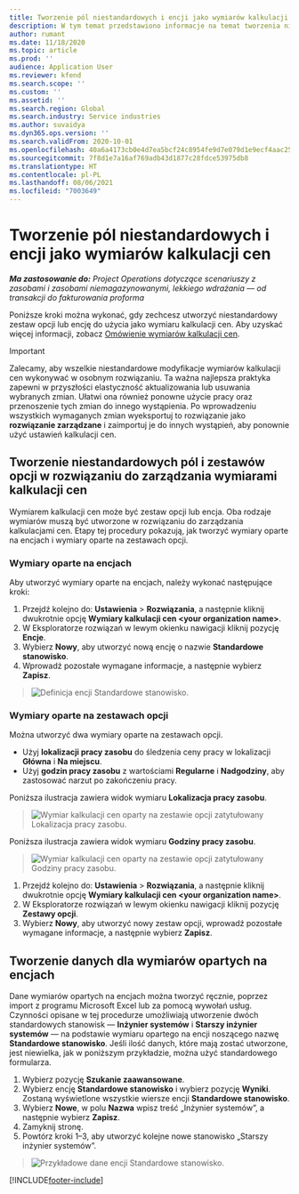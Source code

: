 ```yaml
---
title: Tworzenie pól niestandardowych i encji jako wymiarów kalkulacji cen
description: W tym temat przedstawiono informacje na temat tworzenia niestandardowych zestawów opcji lub encji.
author: rumant
ms.date: 11/18/2020
ms.topic: article
ms.prod: ''
audience: Application User
ms.reviewer: kfend
ms.search.scope: ''
ms.custom: ''
ms.assetid: ''
ms.search.region: Global
ms.search.industry: Service industries
ms.author: suvaidya
ms.dyn365.ops.version: ''
ms.search.validFrom: 2020-10-01
ms.openlocfilehash: 40a6a4173cb0e4d7ea5bcf24c8954fe9d7e079d1e9ecf4aac252b5133f12d3ff
ms.sourcegitcommit: 7f8d1e7a16af769adb43d1877c28fdce53975db8
ms.translationtype: HT
ms.contentlocale: pl-PL
ms.lasthandoff: 08/06/2021
ms.locfileid: "7003649"
---
```

# <a name="create-custom-fields-and-entities-as-pricing-dimensions"></a>Tworzenie pól niestandardowych i encji jako wymiarów kalkulacji cen

_**Ma zastosowanie do:** Project Operations dotyczące scenariuszy z zasobami i zasobami niemagazynowanymi, lekkiego wdrażania — od transakcji do fakturowania proforma_

Poniższe kroki można wykonać, gdy zechcesz utworzyć niestandardowy zestaw opcji lub encję do użycia jako wymiaru kalkulacji cen. Aby uzyskać więcej informacji, zobacz [Omówienie wymiarów kalkulacji cen](pricing-dimensions-overview.md).  

> [!IMPORTANT]
> Zalecamy, aby wszelkie niestandardowe modyfikacje wymiarów kalkulacji cen wykonywać w osobnym rozwiązaniu. Ta ważna najlepsza praktyka zapewni w przyszłości elastyczność aktualizowania lub usuwania wybranych zmian. Ułatwi ona również ponowne użycie pracy oraz przenoszenie tych zmian do innego wystąpienia. Po wprowadzeniu wszystkich wymaganych zmian wyeksportuj to rozwiązanie jako **rozwiązanie zarządzane** i zaimportuj je do innych wystąpień, aby ponownie użyć ustawień kalkulacji cen.

  
## <a name="create-custom-fields-and-option-sets-in-the-pricing-dimension-solution"></a>Tworzenie niestandardowych pól i zestawów opcji w rozwiązaniu do zarządzania wymiarami kalkulacji cen

Wymiarem kalkulacji cen może być zestaw opcji lub encja. Oba rodzaje wymiarów muszą być utworzone w rozwiązaniu do zarządzania kalkulacjami cen. Etapy tej procedury pokazują, jak tworzyć wymiary oparte na encjach i wymiary oparte na zestawach opcji.

### <a name="entity-based-dimensions"></a>Wymiary oparte na encjach
Aby utworzyć wymiary oparte na encjach, należy wykonać następujące kroki:

1. Przejdź kolejno do: **Ustawienia** > **Rozwiązania**, a następnie kliknij dwukrotnie opcję **Wymiary kalkulacji cen \<your organization name>**.
2. W Eksploratorze rozwiązań w lewym okienku nawigacji kliknij pozycję **Encje**.
3. Wybierz **Nowy**, aby utworzyć nową encję o nazwie **Standardowe stanowisko**. 
4. Wprowadź pozostałe wymagane informacje, a następnie wybierz **Zapisz**.

> ![Definicja encji Standardowe stanowisko.](media/Standard-Title-entity-definition.png)

### <a name="option-set-based-dimensions"></a>Wymiary oparte na zestawach opcji 
Można utworzyć dwa wymiary oparte na zestawach opcji. 

- Użyj **lokalizacji pracy zasobu** do śledzenia ceny pracy w lokalizacji **Główna** i **Na miejscu**. 
- Użyj **godzin pracy zasobu** z wartościami **Regularne** i **Nadgodziny**, aby zastosować narzut po zakończeniu pracy.

Poniższa ilustracja zawiera widok wymiaru **Lokalizacja pracy zasobu**. 

> ![Wymiar kalkulacji cen oparty na zestawie opcji zatytułowany Lokalizacja pracy zasobu.](media/Option-set-PD-called-Resource-Work-Location.png)

Poniższa ilustracja zawiera widok wymiaru **Godziny pracy zasobu**. 

> ![Wymiar kalkulacji cen oparty na zestawie opcji zatytułowany Godziny pracy zasobu.](media/Option-set-PD-called-Resource-Work-Hours.png)

1. Przejdź kolejno do: **Ustawienia** > **Rozwiązania**, a następnie kliknij dwukrotnie opcję **Wymiary kalkulacji cen \<your organization name>**. 
2. W Eksploratorze rozwiązań w lewym okienku nawigacji kliknij pozycję **Zestawy opcji**. 
3. Wybierz **Nowy**, aby utworzyć nowy zestaw opcji, wprowadź pozostałe wymagane informacje, a następnie wybierz **Zapisz**.

## <a name="create-data-for-entity-based-dimensions"></a>Tworzenie danych dla wymiarów opartych na encjach

Dane wymiarów opartych na encjach można tworzyć ręcznie, poprzez import z programu Microsoft Excel lub za pomocą wywołań usług. Czynności opisane w tej procedurze umożliwiają utworzenie dwóch standardowych stanowisk — **Inżynier systemów** i **Starszy inżynier systemów** — na podstawie wymiaru opartego na encji noszącego nazwę **Standardowe stanowisko**. Jeśli ilość danych, które mają zostać utworzone, jest niewielka, jak w poniższym przykładzie, można użyć standardowego formularza.

1. Wybierz pozycję **Szukanie zaawansowane**.
2. Wybierz encję **Standardowe stanowisko** i wybierz pozycję **Wyniki**. Zostaną wyświetlone wszystkie wiersze encji **Standardowe stanowisko**.
3. Wybierz **Nowe**, w polu **Nazwa** wpisz treść „Inżynier systemów”, a następnie wybierz **Zapisz**.
4. Zamyknij stronę. 
5. Powtórz kroki 1–3, aby utworzyć kolejne nowe stanowisko „Starszy inżynier systemów”.

> ![Przykładowe dane encji Standardowe stanowisko.](media/ST-data.png)


[!INCLUDE[footer-include](../includes/footer-banner.md)]